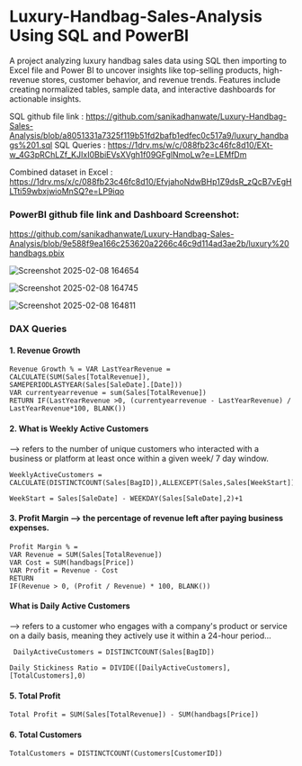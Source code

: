 # Luxury-Handbag-Sales-Analysis Using SQL and PowerBI
A project analyzing luxury handbag sales data using SQL then importing to Excel file and Power BI to uncover insights like top-selling products, high-revenue stores, customer behavior, and revenue trends. Features include creating normalized tables, sample data, and interactive dashboards for actionable insights.

SQL github file link : https://github.com/sanikadhanwate/Luxury-Handbag-Sales-Analysis/blob/a8051331a7325f119b51fd2bafb1edfec0c517a9/luxury_handbags%201.sql
SQL Queries : https://1drv.ms/w/c/088fb23c46fc8d10/EXt-w_4G3pRChLZf_KJIxI0BbiEVsXVgh1f09GFglNmoLw?e=LEMfDm

Combined dataset in Excel : https://1drv.ms/x/c/088fb23c46fc8d10/EfvjahoNdwBHp1Z9dsR_zQcB7vEgHLTti59wbxjwioMnSQ?e=LP9iqo

### PowerBI github file link and Dashboard Screenshot:
https://github.com/sanikadhanwate/Luxury-Handbag-Sales-Analysis/blob/9e588f9ea166c253620a2266c46c9d114ad3ae2b/luxury%20handbags.pbix

![Screenshot 2025-02-08 164654](https://github.com/user-attachments/assets/25395d92-ac3a-4ee8-929e-be343d66afaa)

![Screenshot 2025-02-08 164745](https://github.com/user-attachments/assets/7bc47879-64a5-4be5-9b11-44cd9d3d80a6)

![Screenshot 2025-02-08 164811](https://github.com/user-attachments/assets/7b1d3c27-7348-4c37-b5f2-5a62e20715c2)

### **DAX Queries**
#### 1. Revenue Growth

    Revenue Growth % = VAR LastYearRevenue = CALCULATE(SUM(Sales[TotalRevenue]), SAMEPERIODLASTYEAR(Sales[SaleDate].[Date]))
    VAR currentyearrevenue = sum(Sales[TotalRevenue])
    RETURN IF(LastYearRevenue >0, (currentyearrevenue - LastYearRevenue) / LastYearRevenue*100, BLANK())

#### 2. What is Weekly Active Customers
   --> refers to the number of unique customers who interacted with a business or platform at least once within a given week/ 7 day window.

    WeeklyActiveCustomers = CALCULATE(DISTINCTCOUNT(Sales[BagID]),ALLEXCEPT(Sales,Sales[WeekStart]))

    WeekStart = Sales[SaleDate] - WEEKDAY(Sales[SaleDate],2)+1


#### 3. Profit Margin --> the percentage of revenue left after paying business expenses. 

    Profit Margin % = 
    VAR Revenue = SUM(Sales[TotalRevenue])
    VAR Cost = SUM(handbags[Price])
    VAR Profit = Revenue - Cost
    RETURN 
    IF(Revenue > 0, (Profit / Revenue) * 100, BLANK())

#### What is Daily Active Customers
   -->  refers to a customer who engages with a company's product or service on a daily basis, meaning they actively use it within a 24-hour period...

     DailyActiveCustomers = DISTINCTCOUNT(Sales[BagID])
 
    Daily Stickiness Ratio = DIVIDE([DailyActiveCustomers],[TotalCustomers],0) 


#### 5. Total Profit
    Total Profit = SUM(Sales[TotalRevenue]) - SUM(handbags[Price])

#### 6. Total Customers
    TotalCustomers = DISTINCTCOUNT(Customers[CustomerID])
